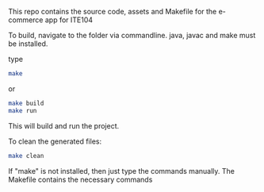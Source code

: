 This repo contains the source code, assets and Makefile for the e-commerce app for ITE104

To build, navigate to the folder via commandline.
java, javac and make must be installed.

type
```bash
make
```

or 

```bash
make build
make run
```

This will build and run the project.

To clean the generated files:

```bash
make clean
```

If "make" is not installed, then just type the commands manually. The Makefile contains the necessary commands

